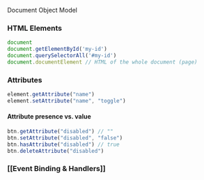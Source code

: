 Document Object Model 
### HTML Elements 
```js
document
document.getElementById('my-id')
document.querySelectorAll('#my-id')
document.documentElement // HTML of the whole document (page)
```
### Attributes 
```js
element.getAttribute("name")
element.setAttribute("name", "toggle")
```
#### Attribute presence vs. value 
```js
btn.getAttribute("disabled") // ""
btn.setAttribute("disabled", "false")
btn.hasAttribute("disabled") // true
btn.deleteAttribute("disabled")
```
### [[Event Binding & Handlers]]
